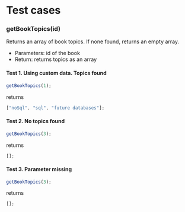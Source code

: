 # Test cases

### **getBookTopics(id)**

Returns an array of book topics. If none found, returns an empty array.

- Parameters: id of the book
- Return: returns topics as an array

#### Test 1. Using custom data. Topics found

```js
getBookTopics(1);
```

returns

```js
["noSql", "sql", "future databases"];
```

#### Test 2. No topics found

```js
getBookTopics(3);
```

returns

```js
[];
```

#### Test 3. Parameter missing

```js
getBookTopics(3);
```

returns

```js
[];
```
